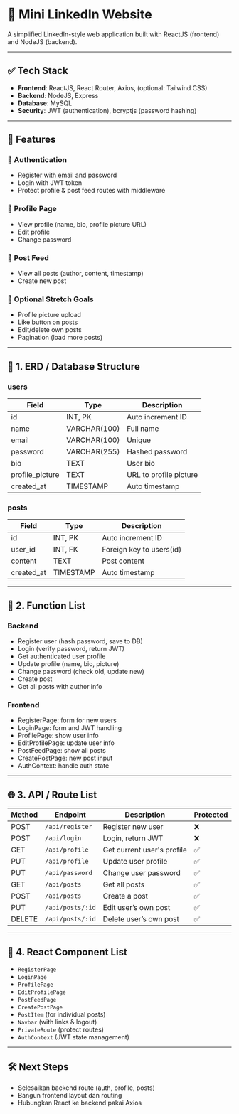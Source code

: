 # 🧪 Mini LinkedIn Website

A simplified LinkedIn-style web application built with ReactJS (frontend) and NodeJS (backend).

---

## ✅ Tech Stack

- **Frontend**: ReactJS, React Router, Axios, (optional: Tailwind CSS)
- **Backend**: NodeJS, Express
- **Database**: MySQL
- **Security**: JWT (authentication), bcryptjs (password hashing)

---

## 🔧 Features

### 🔐 Authentication
- Register with email and password
- Login with JWT token
- Protect profile & post feed routes with middleware

### 👤 Profile Page
- View profile (name, bio, profile picture URL)
- Edit profile
- Change password

### 📝 Post Feed
- View all posts (author, content, timestamp)
- Create new post

### 🧩 Optional Stretch Goals
- Profile picture upload
- Like button on posts
- Edit/delete own posts
- Pagination (load more posts)

---

## 📘 1. ERD / Database Structure

### users
| Field            | Type         | Description             |
|------------------|--------------|-------------------------|
| id               | INT, PK      | Auto increment ID       |
| name             | VARCHAR(100) | Full name               |
| email            | VARCHAR(100) | Unique                  |
| password         | VARCHAR(255) | Hashed password         |
| bio              | TEXT         | User bio                |
| profile_picture  | TEXT         | URL to profile picture  |
| created_at       | TIMESTAMP    | Auto timestamp          |

### posts
| Field        | Type         | Description                    |
|--------------|--------------|--------------------------------|
| id           | INT, PK      | Auto increment ID              |
| user_id      | INT, FK      | Foreign key to users(id)       |
| content      | TEXT         | Post content                   |
| created_at   | TIMESTAMP    | Auto timestamp                 |

---

## 🧠 2. Function List

### Backend
- Register user (hash password, save to DB)
- Login (verify password, return JWT)
- Get authenticated user profile
- Update profile (name, bio, picture)
- Change password (check old, update new)
- Create post
- Get all posts with author info

### Frontend
- RegisterPage: form for new users
- LoginPage: form and JWT handling
- ProfilePage: show user info
- EditProfilePage: update user info
- PostFeedPage: show all posts
- CreatePostPage: new post input
- AuthContext: handle auth state

---

## 🌐 3. API / Route List

| Method | Endpoint             | Description                    | Protected |
|--------|----------------------|--------------------------------|-----------|
| POST   | `/api/register`      | Register new user              | ❌        |
| POST   | `/api/login`         | Login, return JWT              | ❌        |
| GET    | `/api/profile`       | Get current user's profile     | ✅        |
| PUT    | `/api/profile`       | Update user profile            | ✅        |
| PUT    | `/api/password`      | Change user password           | ✅        |
| GET    | `/api/posts`         | Get all posts                  | ✅        |
| POST   | `/api/posts`         | Create a post                  | ✅        |
| PUT    | `/api/posts/:id`     | Edit user’s own post           | ✅        |
| DELETE | `/api/posts/:id`     | Delete user’s own post         | ✅        |

---

## 🧩 4. React Component List

- `RegisterPage`
- `LoginPage`
- `ProfilePage`
- `EditProfilePage`
- `PostFeedPage`
- `CreatePostPage`
- `PostItem` (for individual posts)
- `Navbar` (with links & logout)
- `PrivateRoute` (protect routes)
- `AuthContext` (JWT state management)
---

## 🛠️ Next Steps
- Selesaikan backend route (auth, profile, posts)
- Bangun frontend layout dan routing
- Hubungkan React ke backend pakai Axios
